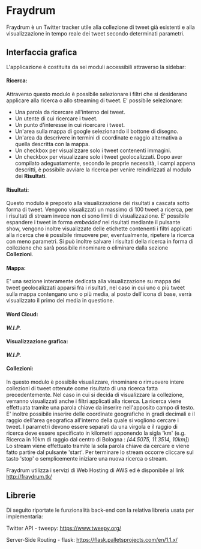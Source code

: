 # Fraydrum

Fraydrum è un Twitter tracker utile alla collezione di tweet già esistenti e alla visualizzazione in tempo reale dei tweet secondo determinati parametri.

## Interfaccia grafica
L'applicazione è costituita da sei moduli accessibili attraverso la sidebar:

#### Ricerca: 
Attraverso questo modulo è possibile selezionare i filtri che si desiderano applicare alla ricerca o allo streaming di tweet. E' possibile selezionare:
* Una parola da ricercare all'interno dei tweet.
* Un utente di cui ricercare i tweet.
* Un punto d'interesse in cui ricercare i tweet.
* Un'area sulla mappa di google selezionando il bottone di disegno.
* Un'area da descrivere in termini di coordinate e raggio alternativa a quella descritta con la mappa.
* Un checkbox per visualizzare solo i tweet contenenti immagini.
* Un checkbox per visualizzare solo i tweet geolocalizzati.
Dopo aver compilato adeguatamente, secondo le proprie necessità, i campi appena descritti, è possibile avviare la ricerca per venire reindirizzati al modulo dei **Risultati**.

#### Risultati:
Questo modulo è preposto alla visualizzazione dei risultati a cascata sotto forma di tweet. Vengono visualizzati un massimo di 100 tweet a ricerca, per i risultati di stream invece non ci sono limiti di visualizzazione.
E' possibile espandere i tweet in forma *embedded* nei risultati mediante il pulsante show, vengono inoltre visualizzate delle etichette contenenti i filtri applicati alla ricerca che è possibile rimuovere per, eventualmente, ripetere la ricerca con meno parametri. Si può inoltre salvare i risultati della ricerca in forma di collezione che sarà possibile rinominare o eliminare dalla sezione **Collezioni**.

#### Mappa: 
E' una sezione interamente dedicata alla visualizzazione su mappa dei tweet geolocalizzati apparsi fra i risultati, nel caso in cui uno o più tweet sulla mappa contengano uno o più media, al posto dell'icona di base, verrà visualizzato il primo dei media in questione.

#### Word Cloud: 
_**W.I.P.**_

#### Visualizzazione grafica:
_**W.I.P.**_

#### Collezioni:
In questo modulo è possibile visualizzare, rinominare o rimuovere intere collezioni di tweet ottenute come risultato di una ricerca fatta precedentemente. Nel caso in cui si decida di visualizzare la collezione, verranno visualizzati anche i filtri applicati alla ricerca.
La ricerca viene effettuata tramite una parola chiave da inserire nell'apposito campo di testo. 
E' inoltre possibile inserire delle coordinate geografiche in gradi decimali e il raggio dell'area geografica all'interno della quale si vogliono cercare i tweet. I parametri devono essere separati da una virgola e il raggio di ricerca deve essere specificato in kilometri apponendo la sigla 'km' (e.g. Ricerca in 10km di raggio dal centro di Bologna : *[44.5075, 11.3514, 10km]*)
Lo stream viene effettuato tramite la sola parola chiave da cercare e viene fatto partire dal pulsante 'start'. Per terminare lo stream occorre cliccare sul tasto 'stop' o semplicemente iniziare una nuova ricerca o stream. 

Fraydrum utilizza i servizi di Web Hosting di AWS ed è disponibile al link http://fraydrum.tk/

## Librerie
Di seguito riportate le funzionalità back-end con la relativa libreria usata per 
implementarla:

Twitter API - tweepy: https://www.tweepy.org/

Server-Side Routing - flask: https://flask.palletsprojects.com/en/1.1.x/
